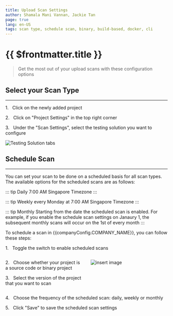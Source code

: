 ```yaml
---
title: Upload Scan Settings
author: Shamala Mani Vannan, Jackie Tan
page: true
lang: en-US
tags: scan type, schedule scan, binary, build-based, docker, cli
---
```


<script setup>
import { companyConfig } from '../../../config/companyConfig.js'
</script>

<ClientOnly>

# {{ $frontmatter.title }}

> Get the most out of your upload scans with these configuration options

## Select your Scan Type

<hr class="thick" />

1.&nbsp;&nbsp;&nbsp;Click on the newly added project

2.&nbsp;&nbsp;&nbsp;Click on "Project Settings" in the top right corner

3.&nbsp;&nbsp;&nbsp;Under the "Scan Settings", select the testing solution you want to configure

![Testing Solution tabs](/images/Trigger-Scan/Upload-Scan-Settings-1.png)

## Schedule Scan

<hr class="thick" />

You can set your scan to be done on a scheduled basis for all scan types. The available options for the scheduled scans are as follows:

::: tip Daily
7:00 AM Singapore Timezone
:::

::: tip Weekly
every Monday at 7:00 AM Singapore Timezone
:::

::: tip Monthly
Starting from the date the scheduled scan is enabled. For example, if you enable the schedule scan settings on Janaury 1, the subsequent monthly scans will occur on the 1st of every month
:::

To schedule a scan in {{companyConfig.COMPANY_NAME}}, you can follow these steps:

1.&nbsp;&nbsp;&nbsp;Toggle the switch to enable scheduled scans

<div style="display: flex;">
<div style="flex: 1;margin-right:5px;">

2.&nbsp;&nbsp;&nbsp;Choose whether your project is a source code or binary project

3.&nbsp;&nbsp;&nbsp;Select the version of the project that you want to scan

</div>
<div style="flex: 1; margin-left:20px;">

![insert image](/images/Trigger-Scan/Upload-Scan-Settings-2.png)

</div>
</div>

4.&nbsp;&nbsp;&nbsp;Choose the frequency of the scheduled scan: daily, weekly or monthly

5.&nbsp;&nbsp;&nbsp;Click "Save" to save the scheduled scan settings

</ClientOnly>
